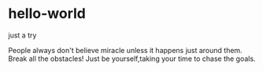 # hello-world
just a try

People always don't believe miracle unless it happens just around them.
Break all the obstacles!
Just be yourself,taking your time to chase the goals.
